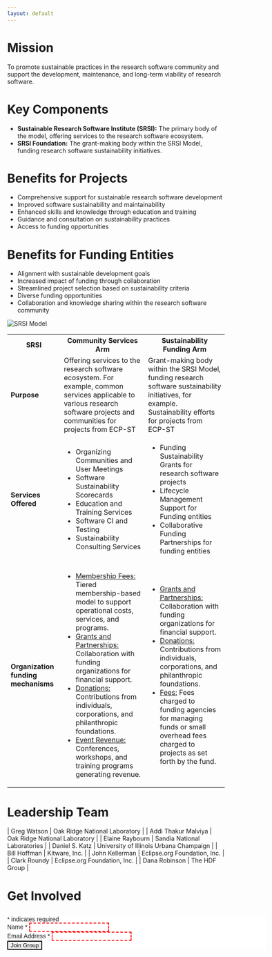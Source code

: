 ```yaml
---
layout: default
---
```


# Mission

To promote sustainable practices in the research software community and support the development, maintenance, and long-term viability of research software.

# Key Components
- **Sustainable Research Software Institute (SRSI):** The primary body of the model, offering services to the research software ecosystem.
- **SRSI Foundation:** The grant-making body within the SRSI Model, funding research software sustainability initiatives.

# Benefits for Projects
- Comprehensive support for sustainable research software development
- Improved software sustainability and maintainability
- Enhanced skills and knowledge through education and training
- Guidance and consultation on sustainability practices
- Access to funding opportunities

# Benefits for Funding Entities
- Alignment with sustainable development goals
- Increased impact of funding through collaboration
- Streamlined project selection based on sustainability criteria
- Diverse funding opportunities
- Collaboration and knowledge sharing within the research software community

![SRSI Model](/assets/img/SRSI_Model.png)

<table>
	<tr>
		<th>SRSI</th>
		<th>Community Services Arm</th>
		<th>Sustainability Funding Arm</th>
	</tr>
	<tr>
		<td><b>Purpose</b></td>
		<td>Offering services to the research software ecosystem. For example, common services applicable to  various research software projects and communities for projects from ECP-ST</td>
		<td>Grant-making body within the SRSI Model, funding research software sustainability initiatives, for example. Sustainability efforts for projects from ECP-ST</td>
	</tr>
	<tr>
		<td><b>Services Offered</b></td>
		<td><ul>
			<li>Organizing Communities and User Meetings</li>
			<li>Software Sustainability Scorecards</li>
			<li>Education and Training Services</li>
			<li>Software CI and Testing</li>
			<li>Sustainability Consulting Services</li>
		</ul></td>
		<td><ul>
			<li>Funding Sustainability Grants for research software projects</li>
			<li>Lifecycle Management Support for Funding entities</li>
			<li>Collaborative Funding Partnerships for funding entities</li>
		</ul></td>
	</tr>
	<tr>
		<td><b>Organization funding mechanisms</b></td>
		<td><ul>
			<li><u>Membership Fees:</u> Tiered membership-based model to support operational costs, services, and programs.</li>
			<li><u>Grants and Partnerships:</u> Collaboration with funding organizations for financial support.</li>
			<li><u>Donations:</u> Contributions from individuals, corporations, and philanthropic foundations.</li>
			<li><u>Event Revenue:</u> Conferences, workshops, and training programs generating revenue.</li>
		</ul></td>
		<td><ul>
			<li><u>Grants and Partnerships:</u> Collaboration with funding organizations for financial support.</li>
			<li><u>Donations:</u> Contributions from individuals, corporations, and philanthropic foundations.</li>
			<li><u>Fees:</u> Fees charged to funding agencies for managing funds or small overhead fees charged to projects as set forth by the fund.</li>
		</ul></td>
	</tr>
</table>

# Leadership Team

| Greg Watson | Oak Ridge National Laboratory |
| Addi Thakur Malviya | Oak Ridge National Laboratory |
| Elaine Raybourn | Sandia National Laboratories |
| Daniel S. Katz | University of Illinois Urbana Champaign |
| Bill Hoffman | Kitware, Inc. |
| John Kellerman | Eclipse.org Foundation, Inc. |
| Clark Roundy | Eclipse.org Foundation, Inc. |
| Dana Robinson | The HDF Group |

# Get Involved
<!-- Begin Mailchimp Signup Form -->
<link href="//cdn-images.mailchimp.com/embedcode/classic-071822.css" rel="stylesheet" type="text/css">
<style type="text/css">
    #mc_embed_signup{background:#fff; clear:left; font:14px Helvetica,Arial,sans-serif;  width:600px;}
input:invalid:required { border: 2px dashed red; }
input:valid { border: 2px solid black; }
</style>
<div id="mc_embed_signup">
    <form action="https://gaggle.email/join/software4science@gaggle.email" method="post" id="mc-embedded-subscribe-form" name="mc-embedded-subscribe-form" target="_blank">
        <div id="mc_embed_signup_scroll">
        <h2></h2>
        <div class="indicates-required"><span class="asterisk">*</span> indicates required</div>
<div class="mc-field-group">
	<label for="mce-NAME">Name  <span class="asterisk">*</span>
</label>
	<input type="text" value="" name="name" class="required" id="mce-NAME" required>
	<span id="mce-LNAME-HELPERTEXT" class="helper_text"></span>
</div>
<div class="mc-field-group">
	<label for="mce-EMAIL">Email Address  <span class="asterisk">*</span>
</label>
	<input type="email" value="" name="email" class="required email" id="mce-EMAIL" required>
	<span id="mce-EMAIL-HELPERTEXT" class="helper_text"></span>
</div>
	<div id="mce-responses" class="clear foot">
		<div class="response" id="mce-error-response" style="display:none"></div>
		<div class="response" id="mce-success-response" style="display:none"></div>
	</div>    <!-- real people should not fill this in and expect good things - do not remove this or risk form bot signups-->
        <div class="optionalParent">
            <div class="clear foot">
                <input type="submit" value="Join Group" class="button">
            </div>
        </div>
    </div>
</form>
</div>
